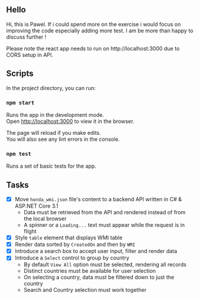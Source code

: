 ## Hello
Hi, this is Pawel. If i could spend more on the exercise i would focus on improving the code especially adding more test. I am be more than happy to discuss further !

Please note the react app needs to run on http://localhost:3000 due to CORS setup in API.

## Scripts

In the project directory, you can run:

### `npm start`

Runs the app in the development mode.\
Open [http://localhost:3000](http://localhost:3000) to view it in the browser.

The page will reload if you make edits.\
You will also see any lint errors in the console.

### `npm test`
Runs a set of basic tests for the app.

## Tasks

- [x] Move `honda_wmi.json` file's content to a backend API written in C# & ASP.NET Core 3.1
  - Data must be retrieved from the API and rendered instead of from the local browser
  - A spinner or a `Loading...` text must appear while the request is in flight
- [x] Style `table` element that displays WMI table
- [x] Render data sorted by `CreatedOn` and then by `WMI`
- [x] Introduce a search box to accept user input, filter and render data
- [x] Introduce a `Select` control to group by country
  - By default `View All` option must be selected, rendering all records
  - Distinct countries must be available for user selection
  - On selecting a country, data must be filtered down to just the country
  - Search and Country selection must work together
